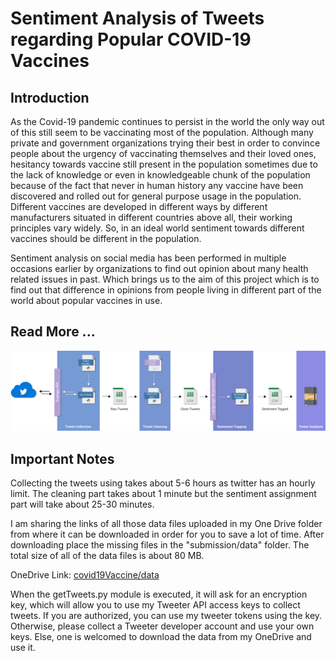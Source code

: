 # Sentiment Analysis of Tweets regarding Popular COVID-19 Vaccines

## Introduction

As the Covid-19 pandemic continues to persist in the world the only way out of this still seem to be vaccinating most of the population. Although many private and government organizations trying their best in order to convince people about the urgency of vaccinating themselves and their loved ones, hesitancy towards vaccine still present in the population sometimes due to the lack of knowledge or even in knowledgeable chunk of the population because of the fact that never in human history any vaccine have been discovered and rolled out for general purpose usage in the population. Different vaccines are developed in different ways by different manufacturers situated in different countries above all, their working principles vary widely. So, in an ideal world sentiment towards different vaccines should be different in the population.

Sentiment analysis on social media has been performed in multiple occasions earlier by organizations to find out opinion about many health related issues in past. Which brings us to the aim of this project which is to find out that difference in opinions from people living in different part of the world about popular vaccines in use.

## Read More ...
[![Project Pipeline](sentiment_pipeline.svg "Project Pipeline (Click to read more)")](https://1drv.ms/b/s!ApUwC0uDWXPNhak7SO4WfiuNtqiGnQ?e=pui80U)

## Important Notes

Collecting the tweets using takes about 5-6 hours as twitter has an hourly limit. The cleaning part takes about 1 minute but the sentiment assignment part will take about 25-30 minutes.

I am sharing the links of all those data files uploaded in my One Drive folder from where it can be downloaded in order for you to save a lot of time. After downloading place the missing files in the "submission/data" folder. The total size of all of the data files is about 80 MB.

OneDrive Link:
[covid19Vaccine/data](https://1drv.ms/u/s!ApUwC0uDWXPNg55uPMnMaBUEnQ46Ew?e=5jzHOL)

When the getTweets.py module is executed, it will ask for an encryption key, which will allow you to use my Tweeter API access keys to collect tweets. If you are authorized, you can use my tweeter tokens using the key. Otherwise, please collect a Tweeter developer account and use your own keys.
Else, one is welcomed to download the data from my OneDrive and use it. 
